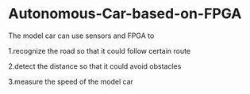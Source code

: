 # Autonomous-Car-based-on-FPGA

The model car can use sensors and FPGA to

1.recognize the road so that it could follow certain route

2.detect the distance so that it could avoid obstacles

3.measure the speed of the model car
